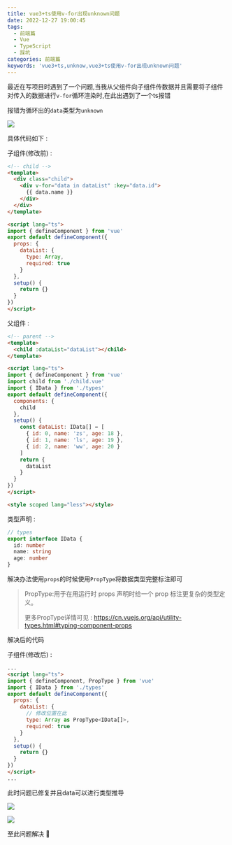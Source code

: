 ```yaml
---
title: vue3+ts使用v-for出现unknown问题
date: 2022-12-27 19:00:45
tags:
  - 前端篇
  - Vue
  - TypeScript
  - 踩坑
categories: 前端篇
keywords: 'vue3+ts,unknow,vue3+ts使用v-for出现unknown问题'
---
```


最近在写项目时遇到了一个问题,当我从父组件向子组件传数据并且需要将子组件对传入的数据进行`v-for`循环渲染时,在此出遇到了一个ts报错


报错为循环出的`data`类型为`unknown`

![](https://p3-juejin.byteimg.com/tos-cn-i-k3u1fbpfcp/0fa99b77d6104f04924756f91b534911~tplv-k3u1fbpfcp-zoom-1.image)

具体代码如下 :

子组件(修改前) :
~~~ html
<!-- child -->
<template>
  <div class="child">
    <div v-for="data in dataList" :key="data.id">
      {{ data.name }}
    </div>
  </div>
</template>

<script lang="ts">
import { defineComponent } from 'vue'
export default defineComponent({
  props: {
    dataList: {
      type: Array,
      required: true
    }
  },
  setup() {
    return {}
  }
})
</script>
~~~
父组件 :
~~~html
<!-- parent -->
<template>
  <child :dataList="dataList"></child>
</template>

<script lang="ts">
import { defineComponent } from 'vue'
import child from './child.vue'
import { IData } from './types'
export default defineComponent({
  components: {
    child
  },
  setup() {
    const dataList: IData[] = [
      { id: 0, name: 'zs', age: 18 },
      { id: 1, name: 'ls', age: 19 },
      { id: 2, name: 'ww', age: 20 }
    ]
    return {
      dataList
    }
  }
})
</script>

<style scoped lang="less"></style>

~~~
类型声明 :
~~~ts
// types
export interface IData {
  id: number
  name: string
  age: number
}
~~~


解决办法使用`props`的时候使用`PropType`将数据类型完整标注即可

> PropType:用于在用运行时 props 声明时给一个 prop 标注更复杂的类型定义。
>
> 更多PropType详情可见 : https://cn.vuejs.org/api/utility-types.html#typing-component-props

解决后的代码

子组件(修改后) :
~~~html
...
<script lang="ts">
import { defineComponent, PropType } from 'vue'
import { IData } from './types'
export default defineComponent({
  props: {
    dataList: {
      // 修改位置在此
      type: Array as PropType<IData[]>,
      required: true
    }
  },
  setup() {
    return {}
  }
})
</script>
...
~~~
此时问题已修复并且data可以进行类型推导

![](https://p3-juejin.byteimg.com/tos-cn-i-k3u1fbpfcp/e9eec5bc99da4c728c0f8fb005994bfe~tplv-k3u1fbpfcp-zoom-1.image)

![](https://p3-juejin.byteimg.com/tos-cn-i-k3u1fbpfcp/0b4b3b9a0619467d96db7bddccc3bf3f~tplv-k3u1fbpfcp-zoom-1.image)

至此问题解决 🎉